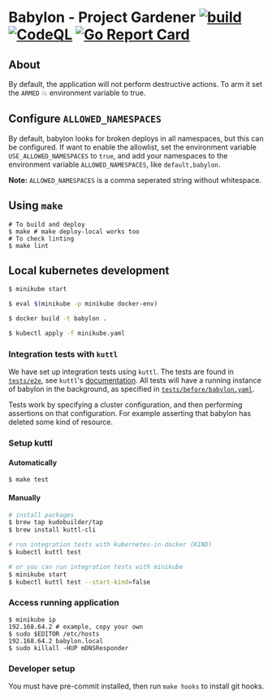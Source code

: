 # Babylon - Project Gardener [![build](https://github.com/nais/babylon/actions/workflows/pipeline.yaml/badge.svg)](https://github.com/nais/babylon/actions/workflows/pipeline.yaml) [![CodeQL](https://github.com/nais/babylon/actions/workflows/codeql.yaml/badge.svg)](https://github.com/nais/babylon/actions/workflows/codeql.yaml) [![Go Report Card](https://goreportcard.com/badge/github.com/nais/babylon)](https://goreportcard.com/report/github.com/nais/babylon)

## About

By default, the application will not perform destructive actions. To arm it set the `ARMED` 💥 environment variable to true. 

## Configure `ALLOWED_NAMESPACES` 

By default, babylon looks for broken deploys in all namespaces, but this can be configured. If want to enable the allowlist, set the environment variable `USE_ALLOWED_NAMESPACES`
to `true`, and add your namespaces to the environment variable `ALLOWED_NAMESPACES`, like `default,babylon`. 

**Note:** `ALLOWED_NAMESPACES` is a comma seperated string without whitespace. 


## Using `make`

```shell
# To build and deploy
$ make # make deploy-local works too
# To check linting
$ make lint
```

## Local kubernetes development 

```sh 
$ minikube start

$ eval $(minikube -p minikube docker-env)

$ docker build -t babylon .

$ kubectl apply -f minikube.yaml
```

### Integration tests with `kuttl`

We have set up integration tests using `kuttl`. The tests are found in [`tests/e2e`](tests/e2e), 
see `kuttl`'s [documentation](https://kuttl.dev/docs/). All tests will have a running instance of babylon
in the background, as specified in [`tests/before/babylon.yaml`](tests/before/babylon.yaml). 

Tests work by specifying a cluster configuration, and then performing assertions on that configuration.
For example asserting that babylon has deleted some kind of resource.

### Setup kuttl

#### Automatically

```shell
$ make test
```

#### Manually

```sh
# install packages
$ brew tap kudobuilder/tap
$ brew install kuttl-cli

# run integration tests with kubernetes-in-docker (KIND)
$ kubectl kuttl test

# or you can run integration tests with minikube
$ minikube start
$ kubectl kuttl test --start-kind=false
```

### Access running application

```shell
$ minikube ip
192.168.64.2 # example, copy your own
$ sudo $EDITOR /etc/hosts
192.168.64.2 babylon.local
$ sudo killall -HUP mDNSResponder
```

### Developer setup

You must have pre-commit installed, then run `make hooks` to install git hooks. 

